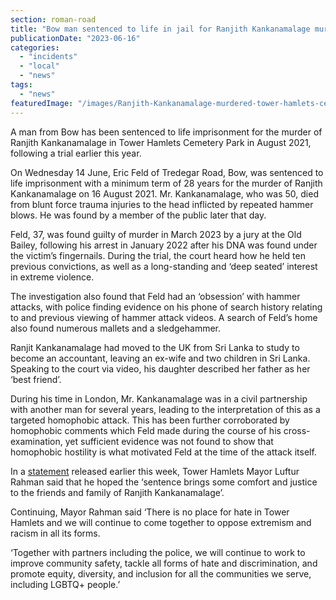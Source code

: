 ```yaml
---
section: roman-road
title: "Bow man sentenced to life in jail for Ranjith Kankanamalage murder in Tower Hamlets Cemetery Park"
publicationDate: "2023-06-16"
categories: 
  - "incidents"
  - "local"
  - "news"
tags: 
  - "news"
featuredImage: "/images/Ranjith-Kankanamalage-murdered-tower-hamlets-cemetery-park.jpg"
---
```


A man from Bow has been sentenced to life imprisonment for the murder of Ranjith Kankanamalage in Tower Hamlets Cemetery Park in August 2021, following a trial earlier this year. 

On Wednesday 14 June, Eric Feld of Tredegar Road, Bow, was sentenced to life imprisonment with a minimum term of 28 years for the murder of Ranjith Kankanamalage on 16 August 2021. Mr. Kankanamalage, who was 50, died from blunt force trauma injuries to the head inflicted by repeated hammer blows. He was found by a member of the public later that day.

Feld, 37, was found guilty of murder in March 2023 by a jury at the Old Bailey, following his arrest in January 2022 after his DNA was found under the victim’s fingernails. During the trial, the court heard how he held ten previous convictions, as well as a long-standing and ‘deep seated’ interest in extreme violence. 

The investigation also found that Feld had an ‘obsession’ with hammer attacks, with police finding evidence on his phone of search history relating to and previous viewing of hammer attack videos. A search of Feld’s home also found numerous mallets and a sledgehammer.

Ranjit Kankanamalage had moved to the UK from Sri Lanka to study to become an accountant, leaving an ex-wife and two children in Sri Lanka. Speaking to the court via video, his daughter described her father as her ‘best friend’. 

During his time in London, Mr. Kankanamalage was in a civil partnership with another man for several years, leading to the interpretation of this as a targeted homophobic attack. This has been further corroborated by homophobic comments which Feld made during the course of his cross-examination, yet sufficient evidence was not found to show that homophobic hostility is what motivated Feld at the time of the attack itself.

In a [statement](https://www.towerhamlets.gov.uk/News_events/2023/June/A-statement-from-Mayor-of-Tower-Hamlets-and-the-Tension-Monitoring-Group-TMG.aspx) released earlier this week, Tower Hamlets Mayor Luftur Rahman said that he hoped the ‘sentence brings some comfort and justice to the friends and family of Ranjith Kankanamalage’.

Continuing, Mayor Rahman said ‘There is no place for hate in Tower Hamlets and we will continue to come together to oppose extremism and racism in all its forms. 

‘Together with partners including the police, we will continue to work to improve community safety, tackle all forms of hate and discrimination, and promote equity, diversity, and inclusion for all the communities we serve, including LGBTQ+ people.’

